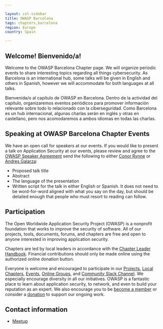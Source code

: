 ```yaml
---

layout: col-sidebar
title: OWASP Barcelona
tags: chapters,barcelona
region: Europe
country: Spain

---
```


## Welcome! Bienvenido/a!
Welcome to the OWASP Barcelona Chapter page. We will organize periodic events to share interesting topics regarding all things cybersecurity. As Barcelona is an international hub, some talks will be given in English and others in Spanish, however we will accommodate for both languages at all talks.

Bienvenida/o al capítulo de OWASP en Barcelona. Dentro de la actividad del capítulo, organizaremos eventos periódicos para promover información relevante sobre todo lo relacionado con la ciberseguridad. Como Barcelona es un hub internacional, algunas charlas serán en inglés y otras en castellano, pero nos acomodaremos a ambos idiomas en todas las charlas.

## Speaking at OWASP Barcelona Chapter Events
We have an open call for speakers at our events. If you would like to present a talk on Application Security at our events, please review and agree to the [OWASP Speaker Agreement](/www-policy/speaker-agreement) send the following to either [Conor Rynne](mailto:conor.rynne@owasp.org) or [Andres Galarza](mailto:andres.galarza@owasp.org):

- Proposed talk title
- Abstract
- The language of the presentation
- Written script for the talk in either English or Spanish. It does not need to be word-for-word aligned with what you say on the day, but should be detailed enough that people who must resort to reading can follow.


## Participation
The Open Worldwide Application Security Project (OWASP) is a nonprofit foundation that works to improve the security of software. All of our projects, tools, documents, forums, and chapters are free and open to anyone interested in improving application security. 

Chapters are led by local leaders in accordance with the [Chapter Leader Handbook](/www-policy/rules-of-procedure/chapter-handbook). Financial contributions should only be made online using the authorized online donation button.

Everyone is welcome and encouraged to participate in our [Projects](/projects), [Local Chapters](/chapters), [Events](/events), [Online Groups](https://groups.google.com/a/owasp.com/), and [Community Slack Channel](https://owasp.slack.com/). We especially encourage diversity in all our initiatives. OWASP is a fantastic place to learn about application security, to network, and even to build your reputation as an expert. We also encourage you to be [become a member](/membership) or consider a [donation](/donate) to support our ongoing work.

## Contact information
* [Meetup](https://www.meetup.com/OWASP-Barcelona/)
